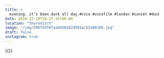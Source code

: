 ```yaml
---
title: >
  evening. it's been dark all day.#vsco #vscofilm #london #sunset #dusk #sky #architecture #city #skyline
date: 2016-12-10T16:27:35+00:00
location: "Shoreditch"
image: "/img/096fb5507aa8db8e024594acb2a08186.jpg"
draft: false
instagram: true
---
```


{{<photo src="/img/096fb5507aa8db8e024594acb2a08186.jpg">}}
